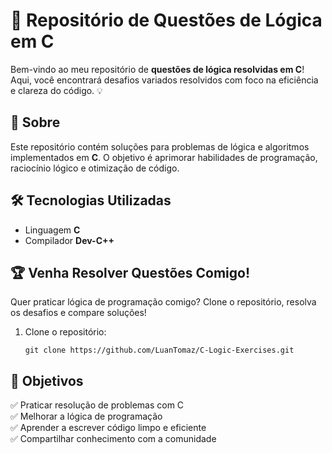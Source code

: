# 🚀 Repositório de Questões de Lógica em C

Bem-vindo ao meu repositório de **questões de lógica resolvidas em C**! Aqui, você encontrará desafios variados resolvidos com foco na eficiência e clareza do código. 💡

## 📌 Sobre

Este repositório contém soluções para problemas de lógica e algoritmos implementados em **C**. O objetivo é aprimorar habilidades de programação, raciocínio lógico e otimização de código.

## 🛠 Tecnologias Utilizadas

- Linguagem **C**
- Compilador **Dev-C++**

## 🏆 Venha Resolver Questões Comigo!

Quer praticar lógica de programação comigo? Clone o repositório, resolva os desafios e compare soluções!

1. Clone o repositório:
   ```shsh
   git clone https://github.com/LuanTomaz/C-Logic-Exercises.git
   ```

## 🎯 Objetivos

✅ Praticar resolução de problemas com C<br>
✅ Melhorar a lógica de programação<br>
✅ Aprender a escrever código limpo e eficiente<br>
✅ Compartilhar conhecimento com a comunidade
